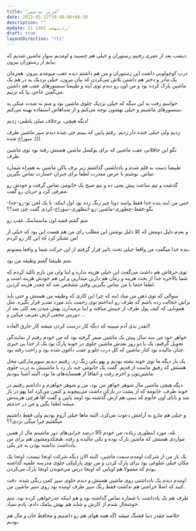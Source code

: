 ```yaml
---
title: "سرپر به سپر"
date: 2022-05-22T10:48:06+04:30
description: ""
mydate: 31 اردیبهشت 1401
draft: true
layoutDirection: "rtl"
---
```


دیشب بعد از عمری رفتیم رستوران و خیلی هم چسبید و اومدیم سوار ماشین شدیم که بیایم از رستوران بیرون.

درب کوچولویی داشت این رستوران و من هم داشتم دنده عقب میومدم بیرون. همزمان یک مادر و دختر هم داشتن تلاش می‌کردن که بیان بیرون. خیلی نزدیک به در هم یک ماشین پارک کرده بود و من اون رو دیدم توی آینه و طبیعتا سنسورهای عقب هم داشتن می‌گفتن حاجی بپا که نزنیم.

حواسم رفت به این سگه که خیلی نزدیک جلوی ماشین بود و منم به شدت متکی به سنسورهای ماشینم و خیلی بهشون توجه می‌کنم و از صداهاش استفاده بهینه می‌کنم.

دیگه هیچی، برخلاف میلی باطنی، زدیم!

زدیم ولی خیلی خنده دار زدیم. رفتم پایین که ببینم چی شده دیدم سپر ماشین طرف سوراخ شده :))) 

نگو این جاقلابی عقب ماشین که برای بوکسل ماشین هستش رفته بود توی ماشین طرف.

طبیعتا دست به قلم شدم و یادداشتی گذاشتم زیر برف پاکن ماشین به همراه شماره تماس. نوشتم با عرض معذرت لطفا برای جبران خسارت تماس بگیرین.

گذشت و نیم ساعت پیش یعنی ده و نیم صبح یک خانومی تماس گرفت و خودش رو معرفی کرد و جریان رو گفت.

حس من اینه بنده خدا فقط واسه دوتا چیز زنگ زده بود اول اینکه: با یک لحن تو-رو-خدا-بگو-فقط-چطوری-ماشین-رو-اینطوری-سوراخ-کردی گفت چی شد؟؟

منم گفتم قصه اون ماسماسک عقب رو 

و بعدم دلیل دومش که کلا دلیل نوشتن این مطلب رای من هم هست این بود که خیلی از من تشکر کرد که این کار رو کردم!

بنده خدا میگفت من واقعا خیلی تحت تاثیر قرار گرفتم از این حرکت شما و واقعا ممنونم.

منم طبیعتا گفتم وظیفه من بود.

توی حرفاش هم داشت می‌گفت این خیلی هزینه نداره و اینا ولی من بازم تاکید کردم که شما بالاخره جدا از بحث هزینه و زمان هم دارین میذارین و این هم خودش هزینه است و لطفا حتما با من تماس بگیرین وقتی مشخص شد که چقدر هزینه کردین.

سوالی که توی ذهن من میاد اینه که چرا این کاری که وظیفه من هستش و حتی باید براش خجالت زده باشم که طرف رو انداختم توی زحمت باید مورد تقدیر قرار بگیره.
مثل همونایی که کیف پول طرف از جیبش میافته و اینا برمیدارن بهش میدن بعد کلی بعد از دوربین مخفی ازش تعریف میکنن و ...

انقدر بدی آدم میبینه که دیگه کار درست کردن میشه کار خارق العاده!

خواهر خود من سه سال پیش یک ماشین صفر گرفته بود که من خودم رفتم از نمایندگی تحویل گرفتم، یک یا دو روز بعدش ماشین جلوی در خونه پارک بود یک از خدا بی خبری چنان مالیده بود کنار ماشین که کل درب جلو و عقب داغون شده بود و راحت رفته بود.

یک بار دیگه ما توی خونه نشته بودیم و یهو یکی زنگ زد، رفتیم دیدیم سوپرمارکتی محل هستش که رفیق ماست از قدیم. گفت یک خانومی چند بار زد با ماشینش به درب جلوی ماشین‌تون و اخرم رفت و اتفاقا از همسایه‌های ما بود، البته آشنا نبودیم.

دیگه هیچی ماشین مال شوهر خواهر من بود، من و شوهر خواهرم و داداشم رفتیم در خونه طرف. خانومه که از پشت در بازکن داشت می‌پیچوند و کتمن می‌کرد اما یهو در باز شد و بابای اون خانوم که سنی هم ازش گذشته بود اومد پایین و گفت آقا هرچی هزینه‌ش میشه لطفا بگین و من در خدمتم.

و خیلی هم مارو به آرامش دعوت می‌کرد، البته ماها خیلی آروم بودیم ولی فقط داشتیم میگفتیم چرا میگی نزدی؟؟

بله، مورد اینطوری زیاده، من خودم 95 درصد خرابی‌های دور ماشینم مال از همین مواردی هستش که ماشین پارک بوده و یکی مالیده و رفته. هیچکدومشون هم برای من یادداشت نذاشته بودن به جز یکی.

یک بار من از شرکت اومدم سمت ماشین، البته الان دیگه شرکت اونجا نیست، اونجا یک مکان خیلی شلوغی بود برای پارک کردن و من توی پارکیکی جلوی مدرسه علمیه گذاشته بودم که معمولا هم اونایی که اونجا درس می‌خوندن اونجا پارک می‌کردن.

اومدم دیدم یک یادداشتی روی ماشین هستش و دیدم جلوی سپر کمی رنگی شده. دقت کنید که اصلا خراشی هم نداشت فقط رنگ سپر طرف اومده بود روی سپر ماشین من.

طرف هم یک یادداشت با شماره تماس گذاشته بود و هم اینکه عذرخواهی کرده بود، منم خوشحال شدم از کارش و شاید هم بهش پیامک دادم، یادم نمیاد.

خلاصه چقدر دنیا قشنگ میشد اگه همه هوای هم رو داشتیم و محافظ جان و مال هم بودیم.
